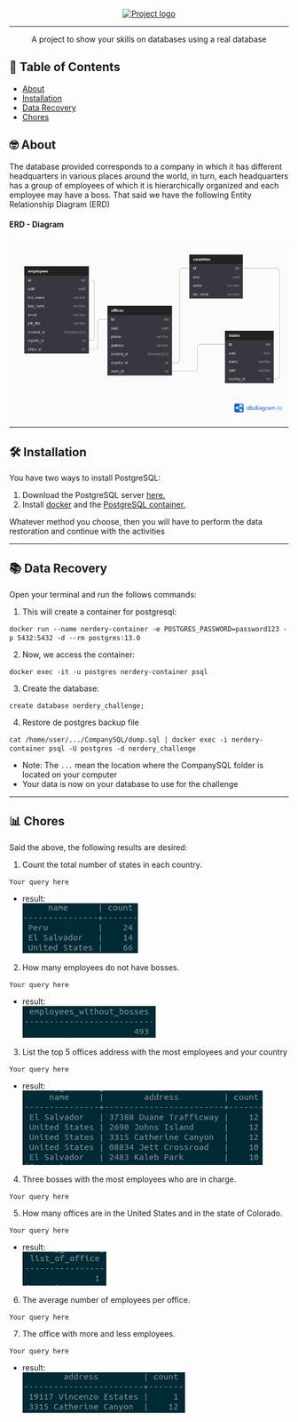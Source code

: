 <p align="center">
 <a href="https://www.ravn.co/" rel="noopener">
 <img src="https://www.ravn.co/img/logo-ravn.png" alt="Project logo"></a>
</p>

---

<p align="center">A project to show your skills on databases using a real database</p>

## 📝 Table of Contents

- [About](#about)
- [Installation](#installation)
- [Data Recovery](#data_recovery)
- [Chores](#chores)

## 🤓 About <a name = "about"></a>

The database provided corresponds to a company in which it has different headquarters in various places around the world, in turn, each headquarters has a group of employees of which it is hierarchically organized and each employee may have a boss. That said we have the following Entity Relationship Diagram (ERD)

#### ERD - Diagram <br>

![Comparison](CompanySQL/ERD.png) <br>

---

## 🛠️ Installation <a name = "installation"></a>

You have two ways to install PostgreSQL:

1. Download the PostgreSQL server [here.](https://www.postgresql.org/download/)
2. Install [docker](https://docs.docker.com/engine/install/) and the [PostgreSQL container.](https://hub.docker.com/_/postgres)

Whatever method you choose, then you will have to perform the data restoration and continue with the activities

---

## 📚 Data Recovery <a name = "data_recovery"></a>

Open your terminal and run the follows commands:

1. This will create a container for postgresql:

```
docker run --name nerdery-container -e POSTGRES_PASSWORD=password123 -p 5432:5432 -d --rm postgres:13.0
```

2. Now, we access the container:

```
docker exec -it -u postgres nerdery-container psql
```

3. Create the database:

```
create database nerdery_challenge;
```

4. Restore de postgres backup file

```
cat /home/user/.../CompanySQL/dump.sql | docker exec -i nerdery-container psql -U postgres -d nerdery_challenge
```

- Note: The `...` mean the location where the CompanySQL folder is located on your computer
- Your data is now on your database to use for the challenge

---

## 📊 Chores <a name = "chores"></a>

Said the above, the following results are desired:

1. Count the total number of states in each country.

```
Your query here
```

- result:
  <br>
  ![Comparison](CompanySQL/results/result1.png) <br>

2. How many employees do not have bosses.

```
Your query here
```

- result:
  <br>
  ![Comparison](CompanySQL/results/result2.png) <br>

3. List the top 5 offices address with the most employees and your country

```
Your query here
```

- result:
  <br>
  ![Comparison](CompanySQL/results/result3.png) <br>

4. Three bosses with the most employees who are in charge.

```
Your query here
```

5. How many offices are in the United States and in the state of Colorado.

```
Your query here
```

- result:
  <br>
  ![Comparison](CompanySQL/results/result5.png) <br>

6. The average number of employees per office.

```
Your query here
```

7. The office with more and less employees.

```
Your query here
```

- result:
  <br>
  ![Comparison](CompanySQL/results/result7.png) <br>
